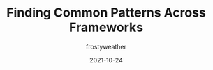 ---
author: frostyweather
date: 2021-10-24
tags:
  - frameworks
  - javascript
target_url: https://ianfrostweather.com/web/finding-common-patterns-across-frameworks/
title: Finding Common Patterns Across Frameworks
---